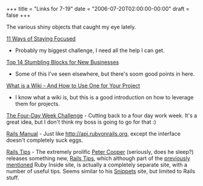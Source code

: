 +++
title = "Links for 7-19"
date = "2006-07-20T02:00:00-00:00"
draft = false
+++

The various shiny objects that caught my eye lately.

[11 Ways of Staying Focused](http://www.davecheong.com/2006/06/21/11-ways-of-staying-focused/)
- Probably my biggest challenge, I need all the help I can get.

[Top 14 Stumbling Blocks for New Businesses](http://www.davecheong.com/2006/06/23/top-14-stumbling-blocks-for-new-businesses/)
- Some of this I've seen elsewhere, but there's soom good points in
here.

[What is a Wiki - And How to Use One for Your Project](http://www.oreillynet.com/pub/a/network/2006/07/07/what-is-a-wiki.html)
- I know what a wiki is, but this is a good introduction on how to
leverage them for projects.

[The Four-Day Week Challenge](http://www.alistapart.com/articles/fourdayweek) - Cutting
back to a four day work week. It's a great idea, but I don't think my boss is going to go for that :)

[Rails Manual](http://railsmanual.org/) - Just like
http://api.rubyonrails.org, except the interface doesn't completely suck
eggs.

[Rails Tips](http://www.rubyinside.com/railstips/) - The extremely
prolific [Peter Cooper](http://www.petercooper.co.uk) (seriously, does
he sleep?) releases something new, [Rails
Tips](http://www.rubyinside.com/railstips/), which although part of the
[previously
mentioned](http://www.approachingnormal.com/articles/2006/06/24/6-23-ruby-rails-links)
Ruby Inside site, is actually a completely separate site, with a number
of useful tips. Seems similar to his
[Snippets](http://www.bigbold.com/snippets/) site, but limited to Rails
stuff.

